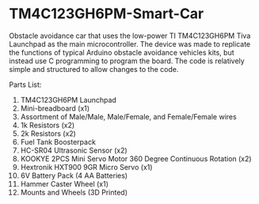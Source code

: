 # TM4C123GH6PM-Smart-Car
Obstacle avoidance car that uses the low-power TI TM4C123GH6PM Tiva Launchpad as the main microcontroller. The device was made to 
replicate the functions of typical Arduino obstacle avoidance vehicles kits, but instead use C programming to program the board. 
The code is relatively simple and structured to allow changes to the code.

Parts List:
1) TM4C123GH6PM Launchpad
2) Mini-breadboard (x1)
3) Assortment of Male/Male, Male/Female, and Female/Female wires
4) 1k Resistors (x2)
5) 2k Resistors (x2)
6) Fuel Tank Boosterpack
7) HC-SR04 Ultrasonic Sensor (x2)
8) KOOKYE 2PCS Mini Servo Motor 360 Degree Continuous Rotation (x2)
9) Hextronik HXT900 9GR Micro Servo (x1)
10) 6V Battery Pack (4 AA Batteries)
11) Hammer Caster Wheel (x1)
12) Mounts and Wheels (3D Printed)
